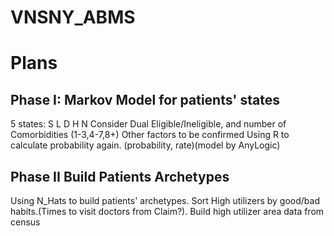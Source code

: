 # VNSNY_ABMS
# Plans

## Phase I: Markov Model for patients' states
5 states: S L D H N
Consider Dual Eligible/Ineligible, and number of Comorbidities (1-3,4-7,8+)
Other factors to be confirmed
Using R to calculate probability again. (probability, rate)(model by AnyLogic)
## Phase II Build Patients Archetypes
Using N_Hats to build patients' archetypes. Sort High utilizers by good/bad habits.(Times to visit doctors from Claim?). Build high utilizer area data from census
